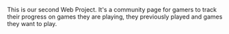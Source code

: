 This is our second Web Project. It's a community page for gamers to track their progress on games they are playing, they previously played
and games they want to play.
